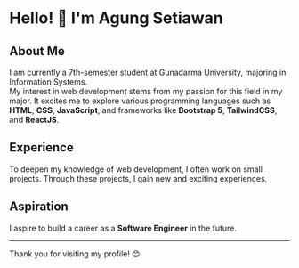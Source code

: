 # Hello! 👋 I'm Agung Setiawan

## About Me
I am currently a 7th-semester student at Gunadarma University, majoring in Information Systems.  
My interest in web development stems from my passion for this field in my major. It excites me to explore various programming languages such as **HTML**, **CSS**, **JavaScript**, and frameworks like **Bootstrap 5**, **TailwindCSS**, and **ReactJS**.

## Experience
To deepen my knowledge of web development, I often work on small projects. Through these projects, I gain new and exciting experiences.

## Aspiration
I aspire to build a career as a **Software Engineer** in the future.

---

Thank you for visiting my profile! 😊
